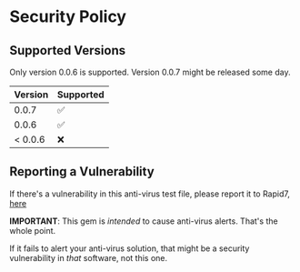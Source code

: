 # Security Policy

## Supported Versions

Only version 0.0.6 is supported. Version 0.0.7 might be released some day.

| Version | Supported          |
| ------- | ------------------ |
| 0.0.7   | :white_check_mark: |
| 0.0.6   | :white_check_mark: |
| < 0.0.6 | :x:                |

## Reporting a Vulnerability

If there's a vulnerability in this anti-virus test file, please report it to Rapid7,
[here](https://www.rapid7.com/.well-known/security.txt)

**IMPORTANT**: This gem is *intended* to cause anti-virus alerts. That's the whole point.

If it fails to alert your anti-virus solution, that might be a security vulnerability in
*that* software, not this one.
